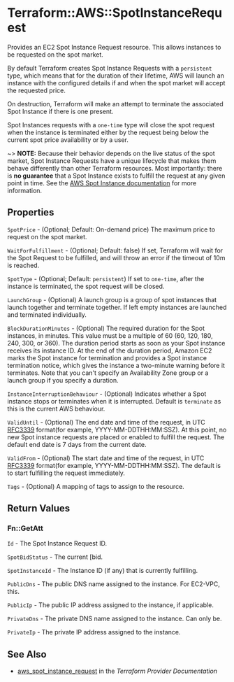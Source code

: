 # Terraform::AWS::SpotInstanceRequest

Provides an EC2 Spot Instance Request resource. This allows instances to be
requested on the spot market.

By default Terraform creates Spot Instance Requests with a `persistent` type,
which means that for the duration of their lifetime, AWS will launch an
instance with the configured details if and when the spot market will accept
the requested price.

On destruction, Terraform will make an attempt to terminate the associated Spot
Instance if there is one present.

Spot Instances requests with a `one-time` type will close the spot request
when the instance is terminated either by the request being below the current spot
price availability or by a user.

~> **NOTE:** Because their behavior depends on the live status of the spot
market, Spot Instance Requests have a unique lifecycle that makes them behave
differently than other Terraform resources. Most importantly: there is __no
guarantee__ that a Spot Instance exists to fulfill the request at any given
point in time. See the [AWS Spot Instance
documentation](https://docs.aws.amazon.com/AWSEC2/latest/UserGuide/using-spot-instances.html)
for more information.

## Properties

`SpotPrice` - (Optional; Default: On-demand price) The maximum price to request on the spot market.

`WaitForFulfillment` - (Optional; Default: false) If set, Terraform will wait for the Spot Request to be fulfilled, and will throw an error if the timeout of 10m is reached.

`SpotType` - (Optional; Default: `persistent`) If set to `one-time`, after the instance is terminated, the spot request will be closed.

`LaunchGroup` - (Optional) A launch group is a group of spot instances that launch together and terminate together. If left empty instances are launched and terminated individually.

`BlockDurationMinutes` - (Optional) The required duration for the Spot instances, in minutes. This value must be a multiple of 60 (60, 120, 180, 240, 300, or 360). The duration period starts as soon as your Spot instance receives its instance ID. At the end of the duration period, Amazon EC2 marks the Spot instance for termination and provides a Spot instance termination notice, which gives the instance a two-minute warning before it terminates. Note that you can't specify an Availability Zone group or a launch group if you specify a duration.

`InstanceInterruptionBehaviour` - (Optional) Indicates whether a Spot instance stops or terminates when it is interrupted. Default is `terminate` as this is the current AWS behaviour.

`ValidUntil` - (Optional) The end date and time of the request, in UTC [RFC3339](https://tools.ietf.org/html/rfc3339#section-5.8) format(for example, YYYY-MM-DDTHH:MM:SSZ). At this point, no new Spot instance requests are placed or enabled to fulfill the request. The default end date is 7 days from the current date.

`ValidFrom` - (Optional) The start date and time of the request, in UTC [RFC3339](https://tools.ietf.org/html/rfc3339#section-5.8) format(for example, YYYY-MM-DDTHH:MM:SSZ). The default is to start fulfilling the request immediately.

`Tags` - (Optional) A mapping of tags to assign to the resource.


## Return Values

### Fn::GetAtt

`Id` - The Spot Instance Request ID.

`SpotBidStatus` - The current [bid.

`SpotInstanceId` - The Instance ID (if any) that is currently fulfilling.

`PublicDns` - The public DNS name assigned to the instance. For EC2-VPC, this.

`PublicIp` - The public IP address assigned to the instance, if applicable.

`PrivateDns` - The private DNS name assigned to the instance. Can only be.

`PrivateIp` - The private IP address assigned to the instance.

## See Also

* [aws_spot_instance_request](https://www.terraform.io/docs/providers/aws/r/spot_instance_request.html) in the _Terraform Provider Documentation_